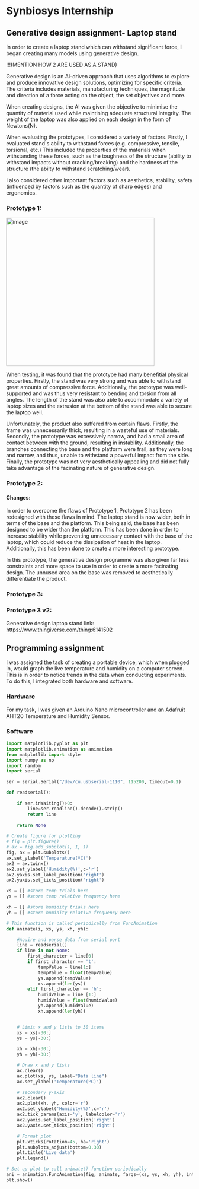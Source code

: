 # Synbiosys Internship

## Generative design assignment- Laptop stand

In order to create a laptop stand which can withstand significant force, I began creating many models using generative design. 

!!!(MENTION HOW 2 ARE USED AS A STAND)

Generative design is an AI-driven approach that uses algorithms to explore and produce innovative design solutions, optimizing for specific criteria. The criteria includes materials, manufacturing techniques, the magnitude and direction of a force acting on the object, the set objectives and more. 

When creating designs, the AI was given the objective to minimise the quantity of material used while maintining adequate structural integrity. The weight of the laptop was also applied on each design in the form of Newtons(N).

When evaluating the prototypes, I considered a variety of factors. Firstly, I evaluated stand's ability to withstand forces (e.g. compressive, tensile, torsional, etc.) This included the properties of the materials when withstanding these forces, such as the toughness of the structure (ability to withstand impacts without cracking/breaking) and the hardness of the structure (the abilty to withstand scratching/wear).

I also considered other important factors such as aesthetics, stability, safety (influenced by factors such as the quantity of sharp edges) and ergonomics.

### Prototype 1:
<img width="400" alt="image" src="https://github.com/VijayBali/Synbiosys-internship/assets/140536734/30c9cbcc-2c7d-4496-b975-b73651173ea6">

When testing, it was found that the prototype had many benefitial physical properties. 
Firstly, the stand was very strong and was able to withstand great amounts of compressive force.
Additionally, the prototype was well- supported and was thus very resistant to bending and torsion from all angles. 
The length of the stand was also able to accommodate a variety of laptop sizes and the extrusion at the bottom of the stand was able to secure the laptop well.

Unfortunately, the product also suffered from certain flaws. Firstly, the frame was unnecessarily thick, resulting in a wasteful use of materials. Secondly, the prototype was excessively narrow, and had a small area of contact between with the ground, resulting in instability. Additionally, the branches connecting the base and the platform were frail, as they were long and narrow, and thus, unable to withstand a powerful impact from the side. Finally, the prototype was not very aesthetically appealing and did not fully take advantage of the facinating nature of generative design.

### Prototype 2:
#### Changes:
In order to overcome the flaws of Prototype 1, Prototype 2 has been redesigned with these flaws in mind. 
The laptop stand is now wider, both in terms of the base and the platform. This being said, the base has been designed to be wider than the platform. This has been done in order to increase stability while preventing unnecessary contact with the base of the laptop, which could reduce the dissipation of heat in the laptop. Additionally, this has been done to create a more interesting prototype. 

In this prototype, the generative design programme was also given far less constraints and more space to use in order to create a more facinating design. The unnused area on the base was removed to aesthetically differentiate the product.


### Prototype 3:

### Prototype 3 v2:
Generative design laptop stand link: https://www.thingiverse.com/thing:6141502




## Programming assignment
I was assigned the task of creating a portable device, which when plugged in, would graph the live temperature and humidity on a computer screen. This is in order to notice trends in the data when conducting experiments. 
To do this, I integrated both hardware and software.

### Hardware
For my task, I was given an Arduino Nano microcontroller and an Adafruit AHT20 Temperature and Humidity Sensor. 



### Software
```python
import matplotlib.pyplot as plt
import matplotlib.animation as animation
from matplotlib import style
import numpy as np
import random
import serial

ser = serial.Serial("/dev/cu.usbserial-1110", 115200, timeout=0.1)   

def readserial():

    if ser.inWaiting()>0:
        line=ser.readline().decode().strip()
        return line
    
    return None

# Create figure for plotting
# fig = plt.figure()
# ax = fig.add_subplot(1, 1, 1)
fig, ax = plt.subplots()
ax.set_ylabel('Temperature(ºC)')
ax2 = ax.twinx()
ax2.set_ylabel('Humidity(%)',c='r')
ax2.yaxis.set_label_position('right')
ax2.yaxis.set_ticks_position('right')

xs = [] #store temp trials here 
ys = [] #store temp relative frequency here

xh = [] #store humidity trials here 
yh = [] #store humidity relative frequency here

# This function is called periodically from FuncAnimation
def animate(i, xs, ys, xh, yh):

    #Aquire and parse data from serial port
    line = readserial()
    if line is not None:
        first_character = line[0]
        if first_character == 't':
            tempValue = line[1:]
            tempValue = float(tempValue)
            ys.append(tempValue)
            xs.append(len(ys))
        elif first_character == 'h':
            humidValue = line [1:]
            humidValue = float(humidValue)
            yh.append(humidValue)
            xh.append(len(yh))


    # Limit x and y lists to 30 items
    xs = xs[-30:]
    ys = ys[-30:]

    xh = xh[-30:]
    yh = yh[-30:]

    # Draw x and y lists
    ax.clear()
    ax.plot(xs, ys, label="Data line")
    ax.set_ylabel('Temperature(ºC)')

    # secondary y-axis
    ax2.clear()
    ax2.plot(xh, yh, color='r')
    ax2.set_ylabel('Humidity(%)',c='r')
    ax2.tick_params(axis='y', labelcolor='r')
    ax2.yaxis.set_label_position('right')
    ax2.yaxis.set_ticks_position('right')

    # Format plot
    plt.xticks(rotation=45, ha='right')
    plt.subplots_adjust(bottom=0.30)
    plt.title('Live data')
    plt.legend()

# Set up plot to call animate() function periodically
ani = animation.FuncAnimation(fig, animate, fargs=(xs, ys, xh, yh), interval=20)
plt.show()
```


